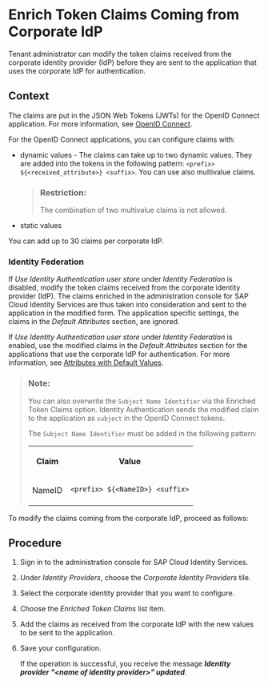 <!-- loiof19e580088e74aaa96087f1def8972cd -->

# Enrich Token Claims Coming from Corporate IdP

Tenant administrator can modify the token claims received from the corporate identity provider \(IdP\) before they are sent to the application that uses the corporate IdP for authentication.



## Context

The claims are put in the JSON Web Tokens \(JWTs\) for the OpenID Connect application. For more information, see [OpenID Connect](openid-connect-a789c9c.md).

For the OpenID Connect applications, you can configure claims with:

-   dynamic values - The claims can take up to two dynamic values. They are added into the tokens in the following pattern: `<prefix> ${<received_attribute>} <suffix>`. You can use also multivalue claims.

    > ### Restriction:  
    > The combination of two multivalue claims is not allowed.

-   static values

You can add up to 30 claims per corporate IdP.



### Identity Federation

If *Use Identity Authentication user store* under *Identity Federation* is disabled, modify the token claims received from the corporate identity provider \(IdP\). The claims enriched in the administration console for SAP Cloud Identity Services are thus taken into consideration and sent to the application in the modified form. The application specific settings, the claims in the *Default Attributes* section, are ignored.

If *Use Identity Authentication user store* under *Identity Federation* is enabled, use the modified claims in the *Default Attributes* section for the applications that use the corporate IdP for authentication. For more information, see [Attributes with Default Values](attributes-with-default-values-a2f1e46.md).

> ### Note:  
> You can also overwrite the `Subject Name Identifier` via the Enriched Token Claims option. Identity Authentication sends the modified claim to the application as `subject` in the OpenID Connect tokens.
> 
> The `Subject Name Identifier` must be added in the following pattern:
> 
> 
> <table>
> <tr>
> <th valign="top">
> 
> Claim
> 
> </th>
> <th valign="top">
> 
> Value
> 
> </th>
> </tr>
> <tr>
> <td valign="top">
> 
> NameID
> 
> </td>
> <td valign="top">
> 
> `<prefix> ${<NameID>} <suffix>`
> 
> </td>
> </tr>
> </table>

To modify the claims coming from the corporate IdP, proceed as follows:



## Procedure

1.  Sign in to the administration console for SAP Cloud Identity Services.

2.  Under *Identity Providers*, choose the *Corporate Identity Providers* tile.

3.  Select the corporate identity provider that you want to configure.

4.  Choose the *Enriched Token Claims* list item.

5.  Add the claims as received from the corporate IdP with the new values to be sent to the application.

6.  Save your configuration.

    If the operation is successful, you receive the message ***Identity provider "<name of identity provider\>" updated***.


